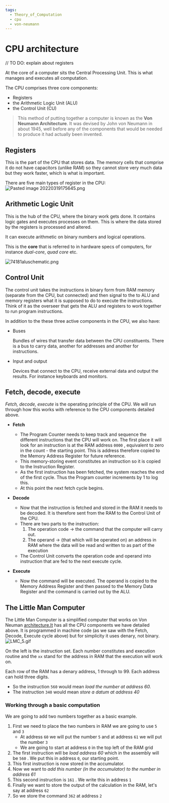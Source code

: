 ```yaml
---
tags:
  - Theory_of_Computation
  - cpu
  - von-neumann
---
```


# CPU architecture

// TO DO: explain about registers

At the core of a computer sits the Central Processing Unit. This is what manages and executes all computation.

The CPU comprises three core components:

* Registers
* the Arithmetic Logic Unit (ALU)
* the Control Unit (CU)

 > This method of putting together a computer is known as the **Von Neumann Architecture**. It was devised by John von Neumann in about 1945, well before any of the components that would be needed to produce it had actually been invented.
 

## Registers

This is the part of the CPU that stores data. The memory cells that comprise it do not have capacitors (unlike RAM) so they cannot store very much data but they work faster, which is what is important.

There are five main types of register in the CPU:
![Pasted image 20220319175645.png](../img/Pasted%20image%2020220319175645.png)

## Arithmetic Logic Unit

This is the hub of the CPU, where the binary work gets done. It contains logic gates and executes processes on them. This is where the data stored by the registers is processed and altered.

It can execute arithmetic on binary numbers and logical operations.

This is the **core** that is referred to in hardware specs of computers, for instance *dual-core*, *quad core* etc.

![74181aluschematic.png](../img/74181aluschematic.png)

## Control Unit

The control unit takes the instructions in binary form from RAM memory (separate from the CPU, but connected) and then signal to the to ALU and memory registers what it is supposed to do to execute the instructions. Think of it as the overseer that gets the ALU and registers to work together to run program instructions.

In addition to the these three active components in the CPU, we also have:

* Buses
  
  Bundles of wires that transfer data between the CPU constituents. There is a bus to carry data, another for addresses and another for instructions.

* Input and output
  
  Devices that connect to the CPU, receive external data and output the results. For instance keyboards and monitors.

## Fetch, decode, execute

*Fetch, decode, execute* is the operating principle of the CPU. We will run through how this works with reference to the CPU components detailed above.

* **Fetch**
  
  * The Program Counter needs to keep track and sequence the different instructions that the CPU will work on. The first place it will look for an instruction is at the RAM address `0000` , equivalent to zero in the count - the starting point. This is address therefore copied to the Memory Address Register for future reference.
  * This memory-storing event constitutes an instruction so it is copied to the Instruction Register.
  * As the first instruction has been fetched, the system reaches the end of the first cycle. Thus the Program counter increments by 1 to log this.
  * At this point the next fetch cycle begins.
* **Decode**
  
  * Now that the instruction is fetched and stored in the RAM it needs to be decoded. It is therefore sent from the RAM to the Control Unit of the CPU.
  * There are two parts to the instruction:
    1. The operation code → the command that the computer will carry out.
    1. The operand → (that which will be operated on) an address in RAM where the data will be read and written to as part of the execution
  * The Control Unit converts the operation code and operand into instruction that are fed to the next execute cycle.
* **Execute**
  
  * Now the command will be executed. The operand is copied to the Memory Address Register and then passed to the Memory Data Register and the command is carried out by the ALU.

## The Little Man Computer

The Little Man Computer is a simplified computer that works on Von Neuman [architecture.It](http://architecture.It) has all the CPU components we have detailed above. It is programmed in machine code (as we saw with the Fetch, Decode, Execute cycle above) but for simplicity it uses denary, not binary.
![LMC_5.gif](../img/LMC_5.gif)

On the left is the instruction set. Each number constitutes and execution routine and the `xx` stand for the address in RAM that the execution will work on.

Each row of the RAM has a denary address, 1 through to 99. Each address can hold three digits.

* So the instruction `560` would mean *load the number at address 60.*
* The instruction `340` would mean *store a datum at address 40*

### Working through a basic computation

We are going to add two numbers together as a basic example.

1. First we need to place the two numbers in RAM we are going to use `5` and `3`
   * At address `60` we will put the number `5` and at address `61` we will put the number `3`
   * We are going to start at address `0` in the top left of the RAM grid
1. The first instruction will be *load address 60* which in the assembly will be `560` . We put this in address `0`, our starting point.
1. This first instruction is now stored in the accumulator.
1. Now we want to *add this number (in the accumulator) to the number in address 61*
1. This second instruction is `161` . We write this in address `1`
1. Finally we want to store the output of the calculation in the RAM, let's say at address `62`
1. So we store the command `362` at address `2`
